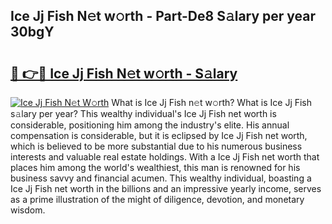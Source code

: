 ## Ice Jj Fish N𝚎t w𝚘rth - Part-De8 S𝚊lary per year 30bgY

# <h2><a href="http://gc2zy5.nevu.top/?p=Ice+Jj+Fish">🔗 👉🔴 Ice Jj Fish N𝚎t w𝚘rth - S𝚊lary</a></h2>

[![Ice Jj Fish N𝚎t W𝚘rth](https://i.imgur.com/Oavwk0R.jpeg)](http://gc2zy5.nevu.top/?p=Ice+Jj+Fish)
What is Ice Jj Fish n𝚎t w𝚘rth? What is Ice Jj Fish s𝚊lary per year?
This wealthy individual's Ice Jj Fish net worth is considerable, positioning him among the industry's elite. His annual compensation is considerable, but it is eclipsed by Ice Jj Fish net worth, which is believed to be more substantial due to his numerous business interests and valuable real estate holdings. With a Ice Jj Fish net worth that places him among the world's wealthiest, this man is renowned for his business savvy and financial acumen. This wealthy individual, boasting a Ice Jj Fish net worth in the billions and an impressive yearly income, serves as a prime illustration of the might of diligence, devotion, and monetary wisdom.

